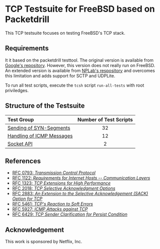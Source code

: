 # TCP Testsuite for FreeBSD based on Packetdrill

This TCP testsuite focuses on testing FreeBSD's TCP stack.

## Requirements
It it based on the packetdrill testtool.
The original version is available from [Google's repository](https://github.com/google/packetdrill).
However, this version does not really run on FreeBSD.
An extended version is available from [NPLab's respository](https://github.com/nplab/packetdrill)
and overcomes this limitation and adds support for SCTP and UDPLite.

To run all test scripts, execute the `tcsh` script `run-all-tests` with root priviledges.

## Structure of the Testsuite
| Test Group                                                                     | Number of Test Scripts |
|:-------------------------------------------------------------------------------|:----------------------:|
| [Sending of SYN-Segments](snd-syn/README.md)                                   | 32                     |
| [Handling of ICMP Messages](rcv-icmp/README.md)                                | 12                     |
| [Socket API](socket-api/README.md)                                             | 2                      |

## References
* [RFC 0793: *Transmission Control Protocol*](https://tools.ietf.org/html/rfc0793)
* [RFC 1122: *Requirements for Internet Hosts -- Communication Layers*](https://tools.ietf.org/html/rfc1122)
* [RFC 1323: *TCP Extensions for High Performance*](https://tools.ietf.org/html/rfc1323)
* [RFC 2018: *TCP Selective Acknowledgment Options*](https://tools.ietf.org/html/rfc2018)
* [RFC 2883: *An Extension to the Selective Acknowledgement (SACK) Option for TCP*](https://tools.ietf.org/html/rfc2883)
* [RFC 5461: *TCP's Reaction to Soft Errors*](https://tools.ietf.org/html/rfc5461)
* [RFC 5927: *ICMP Attacks against TCP*](https://tools.ietf.org/html/rfc5927)
* [RFC 6429: *TCP Sender Clarification for Persist Condition*](https://tools.ietf.org/html/rfc6429)

## Acknowledgement
This work is sponsored by Netflix, Inc.
